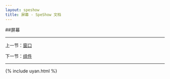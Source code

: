 ```yaml
---
layout: speshow
title: 屏幕 - SpeShow 文档
---
```


##屏幕

***********************************************************************

上一节：[窗口](window.html)

下一节：[组件](component.html)

***********************************************************************

{% include uyan.html %}